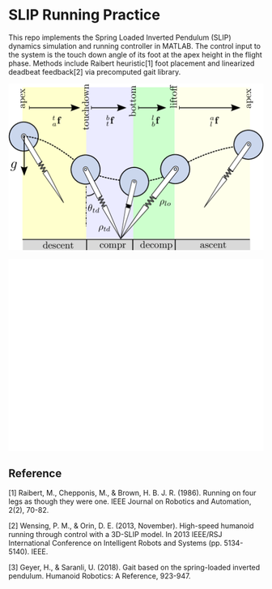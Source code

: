 # SLIP Running Practice

This repo implements the Spring Loaded Inverted Pendulum (SLIP) dynamics simulation and running controller in MATLAB. The control input to the system is the touch down angle of its foot at the apex height in the flight phase. Methods include Raibert heuristic[1] foot placement and linearized deadbeat feedback[2] via precomputed gait library.

![SLIP locomotion phases and transition events](slip_phases.png)

![](slip_demo.gif)


## Reference

[1] Raibert, M., Chepponis, M., & Brown, H. B. J. R. (1986). Running on four legs as though they were one. IEEE Journal on Robotics and Automation, 2(2), 70-82.

[2] Wensing, P. M., & Orin, D. E. (2013, November). High-speed humanoid running through control with a 3D-SLIP model. In 2013 IEEE/RSJ International Conference on Intelligent Robots and Systems (pp. 5134-5140). IEEE.

[3] Geyer, H., & Saranli, U. (2018). Gait based on the spring-loaded inverted pendulum. Humanoid Robotics: A Reference, 923-947.